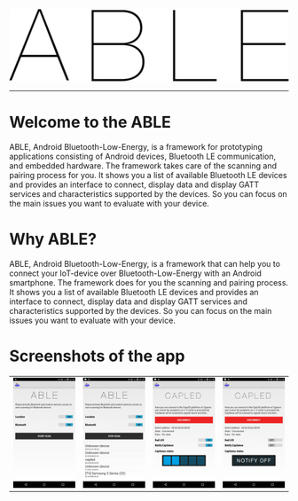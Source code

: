 <img src="https://github.com/Echtzeitsysteme/able/blob/puria-dev/android/Application/src/main/res/drawable-hdpi/able_logo.png">

***
# Welcome to the ABLE

ABLE, Android Bluetooth-Low-Energy, is a framework for prototyping applications consisting of Android devices, Bluetooth LE communication, and embedded hardware. The framework takes care of the scanning and pairing process for you. It shows you a list of available Bluetooth LE devices and provides an interface to connect, display data and display GATT services and characteristics supported by the devices. So you can focus on the main issues you want to evaluate with your device.

# Why ABLE?
ABLE, Android Bluetooth-Low-Energy, is a framework that can help you to connect your IoT-device over Bluetooth-Low-Energy with an Android smartphone. The framework does for you the scanning and pairing process. It shows you a list of available Bluetooth LE devices and provides an interface to connect, display data and display GATT services and characteristics supported by the devices. So you can focus on the main issues you want to evaluate with your device.

# Screenshots of the app
<table border="0">
<tr>
<td><img alt="ABLE SCAN" src="https://raw.githubusercontent.com/Echtzeitsysteme/able/puria-dev/android/screenshots/ABLE1.png" width="200px"/></td>
<td><img alt="ABLE STOP SCAN" src="https://raw.githubusercontent.com/Echtzeitsysteme/able/puria-dev/android/screenshots/ABLE2.png"   width="200px"/></td>
<td><img alt="ABLE CAPLED" src="https://raw.githubusercontent.com/Echtzeitsysteme/able/puria-dev/android/screenshots/ABLE3.png"   width="200px"/></td>
<td><img alt="ABLE CAPLED" src="https://raw.githubusercontent.com/Echtzeitsysteme/able/puria-dev/android/screenshots/ABLE4.png"   width="200px"/></td>
</tr>
</table>